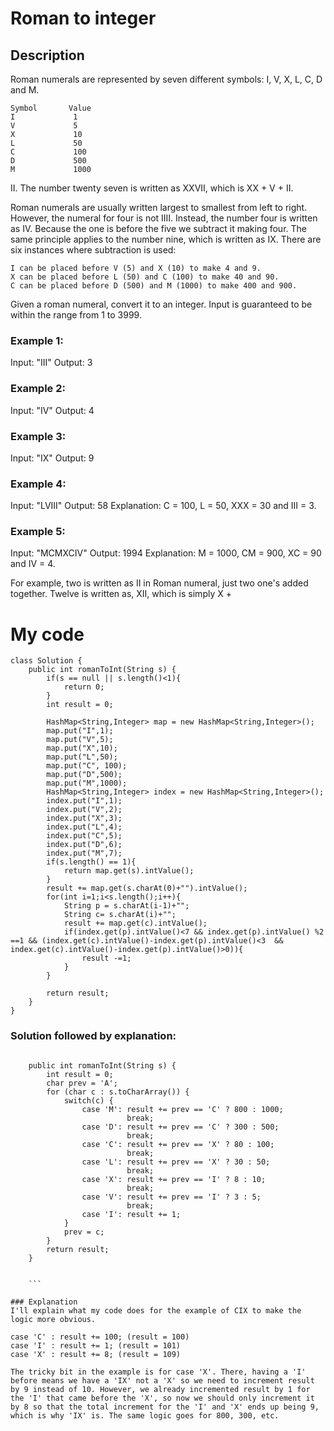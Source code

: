 # Roman to integer

## Description
Roman numerals are represented by seven different symbols: I, V, X, L, C, D and M.

```
Symbol       Value
I             1
V             5
X             10
L             50
C             100
D             500
M             1000
```

II. The number twenty seven is written as XXVII, which is XX + V + II.

Roman numerals are usually written largest to smallest from left to right. However, the numeral for four is not IIII. Instead, the number four is written as IV. Because the one is before the five we subtract it making four. The same principle applies to the number nine, which is written as IX. There are six instances where subtraction is used:

    I can be placed before V (5) and X (10) to make 4 and 9.
    X can be placed before L (50) and C (100) to make 40 and 90.
    C can be placed before D (500) and M (1000) to make 400 and 900.

Given a roman numeral, convert it to an integer. Input is guaranteed to be within the range from 1 to 3999.

### Example 1:
Input: "III"
Output: 3

### Example 2:

Input: "IV"
Output: 4

### Example 3:

Input: "IX"
Output: 9

### Example 4:

Input: "LVIII"
Output: 58
Explanation: C = 100, L = 50, XXX = 30 and III = 3.

### Example 5:

Input: "MCMXCIV"
Output: 1994
Explanation: M = 1000, CM = 900, XC = 90 and IV = 4.




For example, two is written as II in Roman numeral, just two one's added together. Twelve is written as, XII, which is simply X +

# My code
```
class Solution {
    public int romanToInt(String s) {
        if(s == null || s.length()<1){
            return 0;
        }
        int result = 0;

        HashMap<String,Integer> map = new HashMap<String,Integer>();
        map.put("I",1);
        map.put("V",5);
        map.put("X",10);
        map.put("L",50);
        map.put("C", 100);
        map.put("D",500);
        map.put("M",1000);
        HashMap<String,Integer> index = new HashMap<String,Integer>();
        index.put("I",1);
        index.put("V",2);
        index.put("X",3);
        index.put("L",4);
        index.put("C",5);
        index.put("D",6);
        index.put("M",7);
        if(s.length() == 1){
            return map.get(s).intValue();
        }
        result += map.get(s.charAt(0)+"").intValue();
        for(int i=1;i<s.length();i++){
            String p = s.charAt(i-1)+"";
            String c= s.charAt(i)+"";
            result += map.get(c).intValue();
            if(index.get(p).intValue()<7 && index.get(p).intValue() %2 ==1 && (index.get(c).intValue()-index.get(p).intValue()<3  && index.get(c).intValue()-index.get(p).intValue()>0)){
                result -=1;
            }
        }

        return result;
    }
}

```




### Solution followed by explanation:

```

    public int romanToInt(String s) {
        int result = 0;
        char prev = 'A';
        for (char c : s.toCharArray()) {
            switch(c) {
                case 'M': result += prev == 'C' ? 800 : 1000;
                          break;
                case 'D': result += prev == 'C' ? 300 : 500;
                          break;
                case 'C': result += prev == 'X' ? 80 : 100;
                          break;
                case 'L': result += prev == 'X' ? 30 : 50;
                          break;
                case 'X': result += prev == 'I' ? 8 : 10;
                          break;
                case 'V': result += prev == 'I' ? 3 : 5;
                          break;
                case 'I': result += 1;
            }
            prev = c;
        }
        return result;
    }


    ```
    
### Explanation
I'll explain what my code does for the example of CIX to make the logic more obvious.

case 'C' : result += 100; (result = 100)
case 'I' : result += 1; (result = 101)
case 'X' : result += 8; (result = 109)

The tricky bit in the example is for case 'X'. There, having a 'I' before means we have a 'IX' not a 'X' so we need to increment result by 9 instead of 10. However, we already incremented result by 1 for the 'I' that came before the 'X', so now we should only increment it by 8 so that the total increment for the 'I' and 'X' ends up being 9, which is why 'IX' is. The same logic goes for 800, 300, etc.
